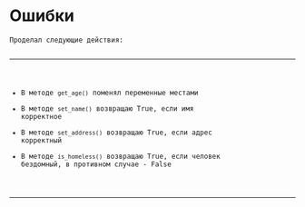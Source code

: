 <h1>Ошибки</h1>
<pre><code>Проделал следующие действия:

***

* В методе `get_age()` поменял переменные местами
* В методе `set_name()` возвращаю True, если имя корректное
* В методе `set_address()` возвращаю True, если адрес корректный
* В методе `is_homeless()` возвращаю True, если человек бездомный, в противном случае - False

***
</code></pre>